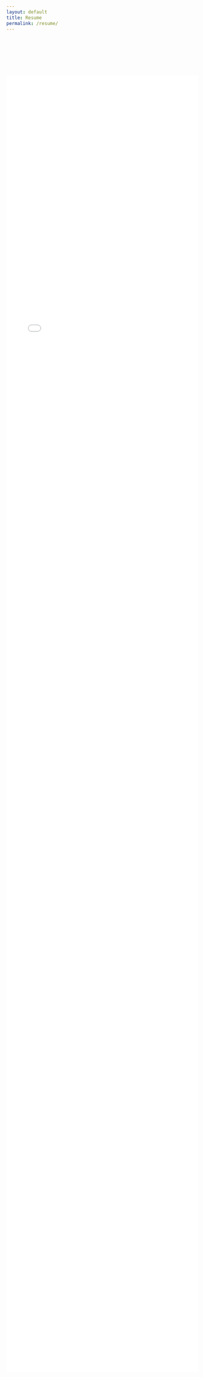 ```yaml
---
layout: default
title: Resume
permalink: /resume/
---
```

<div style="height:100px">
</div>
<div class="large-block">
    <embed src="/assets/resume.pdf" type="application/pdf" style="min-height:85vh;width:100%">
</div>
<div style="height:100px">
</div>